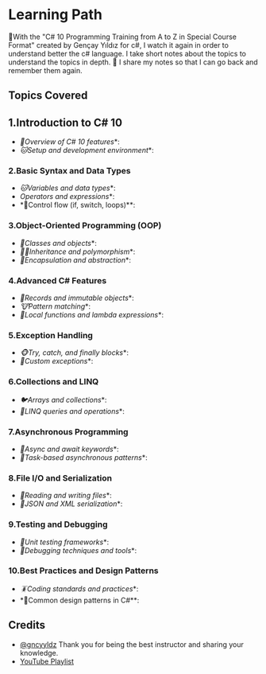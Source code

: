 
# Learning Path

📍With the "C# 10 Programming Training from A to Z in Special Course Format" created by Gençay Yıldız for c#, 
I watch it again in order to understand better the c# language. I take short notes about the topics to understand the topics in depth.
📝 I share my notes so that I can go back and remember them again. 

 ## Topics Covered
## 1.Introduction to C# 10
- *🐶Overview of C# 10 features**:
- *🐱Setup and development environment**:


### 2.Basic Syntax and Data Types
- *🐱Variables and data types**:
- *Operators and expressions**:
- *🦊Control flow (if, switch, loops)**:


### 3.Object-Oriented Programming (OOP)

- *🐼Classes and objects**:
- *🐻‍❄️Inheritance and polymorphism**:
- *🐨Encapsulation and abstraction**:


### 4.Advanced C# Features
- *🦁Records and immutable objects**:
- *🐮Pattern matching**:
- *🐷Local functions and lambda expressions**:


### 5.Exception Handling
- *🐵Try, catch, and finally blocks**:
- *🐔Custom exceptions**:


### 6.Collections and LINQ
- *🐦Arrays and collections**:
- *🐣LINQ queries and operations**:


### 7.Asynchronous Programming
- *🦅Async and await keywords**:
- *🦉Task-based asynchronous patterns**:


### 8.File I/O and Serialization
- *🐝Reading and writing files**:
- *🐛JSON and XML serialization**:
  

### 9.Testing and Debugging
- *🦋Unit testing frameworks**:
- *🐞Debugging techniques and tools**:


### 10.Best Practices and Design Patterns
- *🪳Coding standards and practices**:
- *🦟Common design patterns in C#**:

## Credits

- [@gncyyldz](https://github.com/gncyyldz) Thank you for being the best instructor and sharing your knowledge.
- [YouTube Playlist](https://www.youtube.com/playlist?list=PLQVXoXFVVtp3e_urGZcMNAHx2Eo4Rm5Xk)

